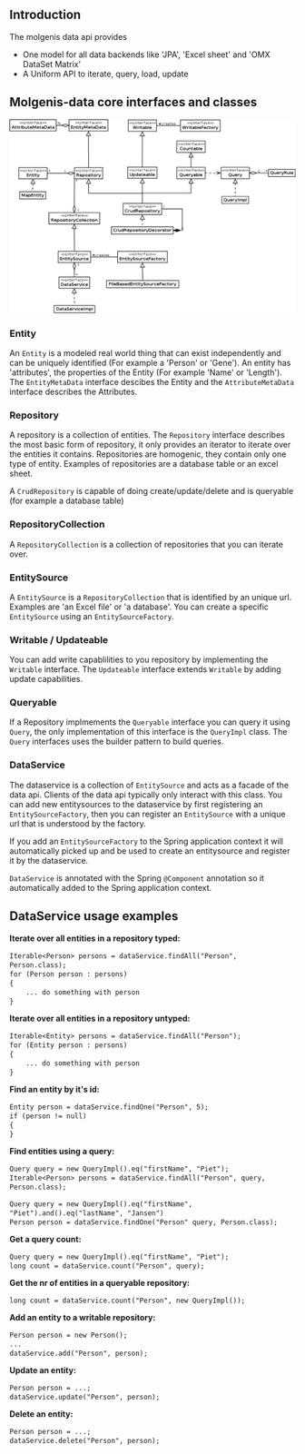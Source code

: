 ## Introduction

The molgenis data api provides 

* One model for all data backends like 'JPA', 'Excel sheet' and 'OMX DataSet Matrix' 
* A Uniform API to iterate, query, load, update



## Molgenis-data core interfaces and classes

<img src="data-api-core-interfaces.png" />

### Entity
An `Entity` is a modeled real world thing that can exist independently and can be uniquely identified (For example a 'Person' or 'Gene'). An entity has 'attributes', the properties of the Entity (For example 'Name' or 'Length'). The `EntityMetaData` interface descibes the Entity and the `AttributeMetaData` interface describes the Attributes. 


### Repository
A repository is a collection of entities. The `Repository` interface describes the most basic form of repository, it only provides an iterator to iterate over the entities it contains. Repositories are homogenic, they contain only one type of entity. Examples of repositories are a database table or an excel sheet.

A `CrudRepository` is capable of doing create/update/delete and is queryable (for example a database table)


### RepositoryCollection
A `RepositoryCollection` is a collection of repositories that you can iterate over.


### EntitySource
A `EntitySource` is a `RepositoryCollection` that is identified by an unique url. Examples are 'an Excel file' or 'a database'. You can create a specific `EntitySource` using an `EntitySourceFactory`.


### Writable / Updateable
You can add write capablilities to you repository by implementing the `Writable` interface. The `Updateable` interface extends `Writable` by adding update capabilities.


### Queryable
If a Repository implmements the `Queryable` interface you can query it using `Query`, the only implementation of this interface is the `QueryImpl` class. The `Query` interfaces uses the builder pattern to build queries.


### DataService
The dataservice is a collection of `EntitySource` and acts as a facade of the data api. Clients of the data api typically only interact with this class. You can add new entitysources to the dataservice by first registering an `EntitySourceFactory`, then you can register an `EntitySource` with a unique url that is understood by the factory.

If you add an `EntitySourceFactory` to the Spring application context it will automatically picked up and be used to create an entitysource and register it by the dataservice.

`DataService` is annotated with the Spring `@Component` annotation so it automatically added to the Spring application context.


## DataService usage examples

	
**Iterate over all entities in a repository typed:**
	
```
Iterable<Person> persons = dataService.findAll("Person", Person.class);
for (Person person : persons)
{
	... do something with person
}
```

**Iterate over all entities in a repository untyped:**
	
```
Iterable<Entity> persons = dataService.findAll("Person");
for (Entity person : persons)
{
	... do something with person
}
```
	
**Find an entity by it's id:**

```
Entity person = dataService.findOne("Person", 5);
if (person != null)
{
}
```

**Find entities using a query:**

```
Query query = new QueryImpl().eq("firstName", "Piet"); 
Iterable<Person> persons = dataService.findAll("Person", query, Person.class);
```

```
Query query = new QueryImpl().eq("firstName", "Piet").and().eq("lastName", "Jansen")
Person person = dataService.findOne("Person" query, Person.class);
```

**Get a query count:**

```
Query query = new QueryImpl().eq("firstName", "Piet"); 
long count = dataService.count("Person", query);
```

**Get the nr of entities in a queryable repository:**

```
long count = dataService.count("Person", new QueryImpl());
```

**Add an entity to a writable repository:**

```
Person person = new Person();
...
dataService.add("Person", person);
``` 

**Update an entity:**

```
Person person = ...;
dataService.update("Person", person);
``` 

**Delete an entity:**

```
Person person = ...;
dataService.delete("Person", person);
``` 
	
	


 

 

 





